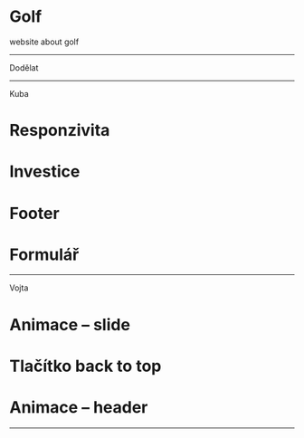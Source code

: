 # Golf
website about golf 

***************
Dodělat
***************
Kuba
# Responzivita
# Investice
# Footer
# Formulář
**************
Vojta
# Animace – slide
# Tlačítko back to top
# Animace – header

**************************************************

